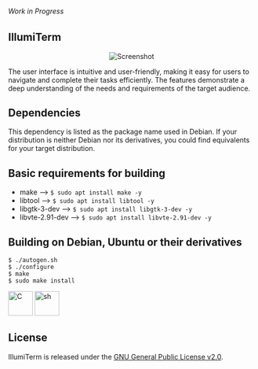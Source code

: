 ###### Work in Progress 

## IllumiTerm

<p align="center">
  <img src="https://github.com/IllumiTerm/illumiterm/assets/69394316/8382e2d0-c62d-4f48-aba4-5008b8bd96f1" alt="Screenshot">
</p>

The user interface is intuitive and user-friendly, making it easy for users to navigate and complete their tasks efficiently. The features demonstrate a deep understanding of the needs and requirements of the target audience.

## Dependencies

This dependency is listed as the package name used in Debian. If your distribution is neither Debian nor its derivatives, you could find equivalents for your target distribution.

## Basic requirements for building

* make --> `$ sudo apt install make -y`  
* libtool --> `$ sudo apt install libtool -y`  
* libgtk-3-dev --> `$ sudo apt install libgtk-3-dev -y`  
* libvte-2.91-dev --> `$ sudo apt install libvte-2.91-dev -y`  

## Building on Debian, Ubuntu or their derivatives

```
$ ./autogen.sh  
$ ./configure 
$ make
$ sudo make install 
```
<img src="https://user-images.githubusercontent.com/69394316/229928414-12a215e7-931f-4bd9-93fd-0171607b7823.png" alt="C" width="50" height="50" />  <img src="https://user-images.githubusercontent.com/69394316/229933791-e856ec96-de62-4784-8df2-a1eb6f033811.png" alt="sh" width="50" height="50" /> 

## License

IllumiTerm is released under the [GNU General Public License v2.0].

[GNU General Public License v2.0]: https://github.com/IllumiTerm/illumiterm/blob/main/COPYING

